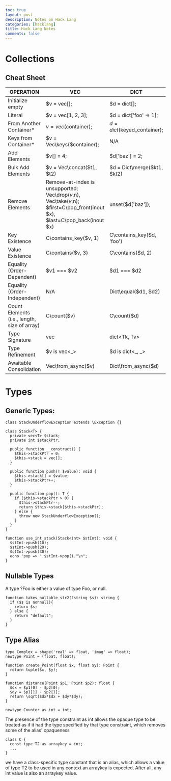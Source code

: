```yaml
---
toc: true
layout: post
description: Notes on Hack Lang
categories: [hacklang]
title: Hack Lang Notes
comments: false
---
```



# Collections
## Cheat Sheet
|OPERATION | VEC | DICT	| KEYSET |
|-|-|-|-|
|Initialize empty	|$v = vec[];|	$d = dict[];	|$k = keyset[];|
|Literal|	$v = vec[1, 2, 3];	|$d = dict['foo' => 1];	|$k = keyset['foo', 'bar'];|
|From Another Container*|	$v = vec($container);	|$d = dict($keyed_container);	|$k = keyset($container); |
|Keys from Container*	|$v = Vec\keys($container);|	N/A	|$k = Keyset\keys($container);|
|Add Elements	|$v[] = 4;	|$d['baz'] = 2;	|$k[] = 'baz';|
|Bulk Add Elements|	$v = Vec\concat($t1, $t2)|	$d = Dict\merge($kt1, $kt2)	|$k = Keyset\union($t1, $t2)|
|Remove Elements|	Remove-at-index is unsupported; Vec\drop($v,$n), Vec\take($v,$n); $first=C\pop_front(inout $x), $last=C\pop_back(inout $x)	| unset($d['baz']);	| unset($k['baz']); |
|Key Existence	| C\contains_key($v, 1)| 	C\contains_key($d, 'foo')	| C\contains_key($k, 'foo')|
|Value Existence |	C\contains($v, 3) |	C\contains($d, 2)	| Use C\contains_key($k, 'foo') |
|Equality (Order-Dependent)|	$v1 === $v2	|$d1 === $d2	|$k1 === $k2|
|Equality (Order-Independent)	|N/A	|Dict\equal($d1, $d2)|	Keyset\equal($k1, $k2)|
|Count Elements (i.e., length, size of array)|	C\count($v)	|C\count($d)|	C\count($k)|
|Type Signature	|vec<Tv>	|dict<Tk, Tv>	|keyset<Tk>|
|Type Refinement	|$v is vec<_>	|$d is dict<_, _>	|$k is keyset<_>|
|Awaitable Consolidation|	Vec\from_async($v)|	Dict\from_async($d)|	Keyset\from_async($x)|


# Types
## Generic Types:

```hack
class StackUnderflowException extends \Exception {}

class Stack<T> {
  private vec<T> $stack;
  private int $stackPtr;

  public function __construct() {
    $this->stackPtr = 0;
    $this->stack = vec[];
  }

  public function push(T $value): void {
    $this->stack[] = $value;
    $this->stackPtr++;
  }

  public function pop(): T {
    if ($this->stackPtr > 0) {
      $this->stackPtr--;
      return $this->stack[$this->stackPtr];
    } else {
      throw new StackUnderflowException();
    }
  }
}

function use_int_stack(Stack<int> $stInt): void {
  $stInt->push(10);
  $stInt->push(20);
  $stInt->push(30);
  echo 'pop => '.$stInt->pop()."\n";
}
```


## Nullable Types

A type ?Foo is either a value of type Foo, or null.

```hack
function takes_nullable_str2(?string $s): string {
  if ($s is nonnull){
    return $s;
  } else {
    return "default";
  }
}
```

## Type Alias
```hack
type Complex = shape('real' => float, 'imag' => float);
newtype Point = (float, float);

function create_Point(float $x, float $y): Point {
  return tuple($x, $y);
}

function distance(Point $p1, Point $p2): float {
  $dx = $p1[0] - $p2[0];
  $dy = $p1[1] - $p2[1];
  return \sqrt($dx*$dx + $dy*$dy);
}
```

`newtype Counter as int = int;`

The presence of the type constraint as int allows the opaque type to be treated as if it had the type specified by that type constraint, which removes some of the alias' opaqueness

```hack
class C {
  const type T2 as arraykey = int;
  ...
}
```
we have a class-specific type constant that is an alias, which allows a value of type T2 to be used in any context an arraykey is expected. After all, any int value is also an arraykey value.

